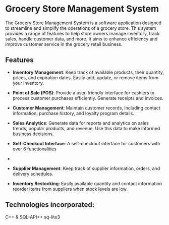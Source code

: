 # Grocery Store Management System

The Grocery Store Management System is a software application designed to streamline and simplify the operations of a grocery store. This system provides a range of features to help store owners manage inventory, track sales, handle customer data, and more. It aims to enhance efficiency and improve customer service in the grocery retail business.

## Features

- **Inventory Management**: Keep track of available products, their quantity, prices, and expiration dates. Easily add, update, or remove items from your inventory.

- **Point of Sale (POS)**: Provide a user-friendly interface for cashiers to process customer purchases efficiently. Generate receipts and invoices.

- **Customer Management**: Maintain customer records, including contact information, purchase history, and loyalty program details.

- **Sales Analytics**: Generate data for reports and analytics on sales trends, popular products, and revenue. Use this data to make informed business decisions.

- **Self-Checkout Interface**: A self-checkout interface for customers with over 6 functionalities
- 
- **Supplier Management**: Keep track of supplier information, orders, and delivery schedules.

- **Inventory Restocking**: Easily available quantity and contact information reorder items from suppliers when stock levels are low.

## Technologies incorporated: 
C++ & SQL-API++ sq-lite3
